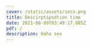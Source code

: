 ```yaml
---
cover: /static/assets/secx.png
title: Descirptipsdtion time
date: 2021-08-09T03:49:17.885Z
pdf: /
description: Haha sex
---
```

